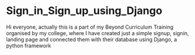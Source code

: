 ﻿# Sign_in_Sign_up_using_Django
Hi everyone, actually this is a part of my Beyond Curriculum Training organised by my college, where I have created just a simple signup, signin, landing page and connected them with their database using Django, a python framework
